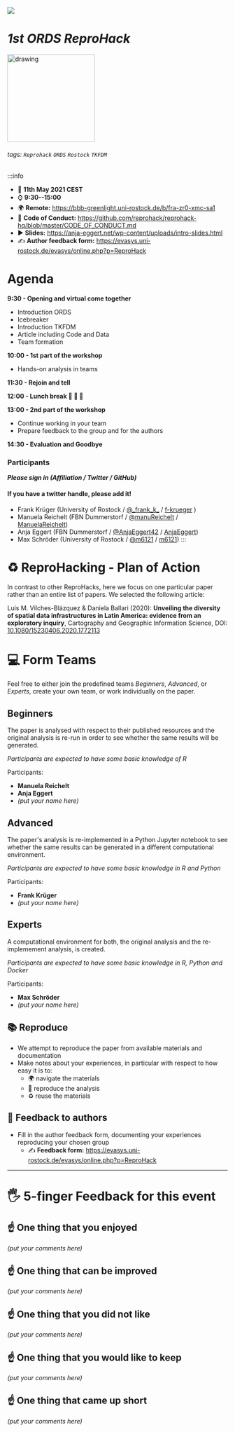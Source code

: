 ![](https://github.com/reprohack/reprohack-hq/blob/master/assets/reprohack-banner.png?raw=true)

_1st ORDS ReproHack_
=== 

<img src="https://github.com/ORDS-Rostock/1st-ords-reprohack/blob/main/reprohack-rostock.png?raw=true" alt="drawing" width="200"/>

###### tags: `Reprohack` `ORDS` `Rostock` `TKFDM` 

:::info
- :calendar: **11th May 2021 CEST**
- :watch: **9:30--15:00** 
- :earth_africa: **Remote:** https://bbb-greenlight.uni-rostock.de/b/fra-zr0-xmc-sa1
- :purple_heart: **Code of Conduct:** https://github.com/reprohack/reprohack-hq/blob/master/CODE_OF_CONDUCT.md
- :arrow_forward: **Slides:** https://anja-eggert.net/wp-content/uploads/intro-slides.html
- :writing_hand: **Author feedback form:** https://evasys.uni-rostock.de/evasys/online.php?p=ReproHack

# Agenda

**9:30 - Opening and virtual come together**

* Introduction ORDS
* Icebreaker
* Introduction TKFDM
* Article including Code and Data
* Team formation 

**10:00 - 1st part of the workshop**

* Hands-on analysis in teams

**11:30 - Rejoin and tell**

**12:00 - Lunch break :pizza: :stew: :strawberry:**

**13:00 - 2nd part of the workshop**

* Continue working in your team
* Prepare feedback to the group and for the authors

**14:30 - Evaluation and Goodbye**

### **Participants**
***Please sign in (Affiliation / Twitter / GitHub)***
#### If you have a twitter handle, please add it!
* Frank Krüger (University of Rostock / [@\_frank_k\_](https://twitter.com/_frank_k_) / [f-krueger](https://github.com/f-krueger) ) 
* Manuela Reichelt (FBN Dummerstorf / [@manuReichelt](https://twitter.com/ManuReichelt) / [ManuelaReichelt](https://github.com/ManuelaReichelt))
* Anja Eggert (FBN Dummerstorf / [@AnjaEggert42](https://twitter.com/AnjaEggert42) / [AnjaEggert](https://github.com/AnjaEggert))
* Max Schröder (University of Rostock / [@m6121](https://twitter.com/m6121) / [m6121](https://github.com/m6121))
:::

# :recycle: ReproHacking - Plan of Action

In contrast to other ReproHacks, here we focus on one particular paper rather than an entire list of papers. We selected the following article:

Luis M. Vilches-Blázquez & Daniela Ballari (2020):
**Unveiling the diversity of spatial data infrastructures in Latin America: evidence from an exploratory inquiry**, Cartography and Geographic Information Science, DOI: [10.1080/15230406.2020.1772113](https://doi.org/10.1080/15230406.2020.1772113)


# :computer: Form Teams

Feel free to either join the predefined teams *Beginners*, *Advanced*, or *Experts*, create your own team, or work individually on the paper. 

## Beginners
The paper is analysed with respect to their published resources and the original analysis is re-run in order to see whether the same results will be generated.

_Participants are expected to have some basic knowledge of R_


Participants:
* **Manuela Reichelt**
* **Anja Eggert**
* _(put your name here)_


## Advanced
The paper's analysis is re-implemented in a Python Jupyter notebook to see whether the same results can be generated in a different computational environment. 

_Participants are expected to have some basic knowledge in R and Python_

Participants:
* **Frank Krüger**
* _(put your name here)_

## Experts

A computational environment for both, the original analysis and the re-implemement analysis, is created.

_Participants are expected to have some basic knowledge in R, Python and Docker_

Participants:
* **Max Schröder**
* _(put your name here)_

:books: Reproduce
---
- We attempt to reproduce the paper from available materials and documentation
- Make notes about your experiences, in particular with respect to how easy it is to:
    - :earth_africa: navigate the materials
    - :repeat: reproduce the analysis
    - :recycle: reuse the materials


:memo:  Feedback to authors
---

* Fill in the author feedback form, documenting your experiences reproducing your chosen group
  - :writing_hand: **Feedback form:** https://evasys.uni-rostock.de/evasys/online.php?p=ReproHack

---

# :raised_hand_with_fingers_splayed:  5-finger Feedback for this event

## :point_up: One thing that you enjoyed
_(put your comments here)_

## :point_up: One thing that can be improved
_(put your comments here)_

## :point_up: One thing that you did not like
_(put your comments here)_

## :point_up:  One thing that you would like to keep
_(put your comments here)_

## :point_up: One thing that came up short
_(put your comments here)_
